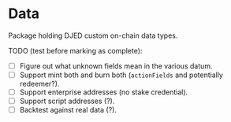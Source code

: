 # Data

Package holding DJED custom on-chain data types.

TODO (test before marking as complete):

- [ ] Figure out what unknown fields mean in the various datum.
- [ ] Support mint both and burn both (`actionFields` and potentially redeemer?).
- [ ] Support enterprise addresses (no stake credential).
- [ ] Support script addresses (?).
- [ ] Backtest against real data (?).
